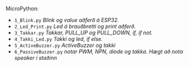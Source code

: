 MicroPython: 

- `1_Blink.py`        _Blink og value aðferð á ESP32._
- `2_Led_Print.py`    _Led á brauðbretti og print aðferð._
- `3_Takkar.py`       _Takkar, PULL_UP og PULL_DOWN, if, if not._
- `4_Takki_Led.py`    _Takki og led, if else._
- `5_ActiveBuzzer.py` _ActiveBuzzer og takki_
- `6_PassiveBuzzer.py` _notar PWM, NPN, diode og takka. Hægt að nota speaker í staðinn_
